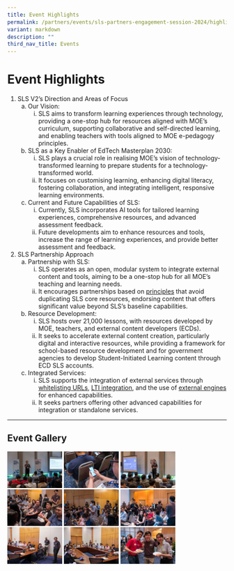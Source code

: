 ```yaml
---
title: Event Highlights
permalink: /partners/events/sls-partners-engagement-session-2024/highlights/
variant: markdown
description: ""
third_nav_title: Events
---
```

<h1>Event Highlights</h1>
<ol>
    <li>SLS V2’s Direction and Areas of Focus
        <ul style="list-style-type: lower-alpha;">
            <li>Our Vision:
                <ol style="list-style-type: lower-roman;">
                    <li>SLS aims to transform learning experiences through technology, providing a one-stop hub for resources aligned with MOE’s curriculum, supporting collaborative and self-directed learning, and enabling teachers with tools aligned to MOE e-pedagogy principles.</li>
                </ol>
            </li>
            <li>SLS as a Key Enabler of EdTech Masterplan 2030:
                <ol style="list-style-type: lower-roman;">
                    <li>SLS plays a crucial role in realising MOE’s vision of technology-transformed learning to prepare students for a technology-transformed world.</li>
                    <li>It focuses on customising learning, enhancing digital literacy, fostering collaboration, and integrating intelligent, responsive learning environments.</li>
                </ol>
            </li>
            <li>Current and Future Capabilities of SLS:
                <ol style="list-style-type: lower-roman;">
                    <li>Currently, SLS incorporates AI tools for tailored learning experiences, comprehensive resources, and advanced assessment feedback.</li>
                    <li>Future developments aim to enhance resources and tools, increase the range of learning experiences, and provide better assessment and feedback.</li>
                </ol>
            </li>
        </ul>
    </li>
	<li>SLS Partnership Approach
        <ul style="list-style-type: lower-alpha;">
            <li>Partnership with SLS:
                <ol style="list-style-type: lower-roman;">
                    <li>SLS operates as an open, modular system to integrate external content and tools, aiming to be a one-stop hub for all MOE’s teaching and learning needs.</li>
									<li>It encourages partnerships based on <a target="_blank" href="/partners/partnership/partnership-with-sls/">principles</a> that avoid duplicating SLS core resources, endorsing content that offers significant value beyond SLS’s baseline capabilities.</li>
                </ol>
            </li>
            <li>Resource Development:
                <ol style="list-style-type: lower-roman;">
                    <li>SLS hosts over 21,000 lessons, with resources developed by MOE, teachers, and external content developers (ECDs).</li>
                    <li>It seeks to accelerate external content creation, particularly digital and interactive resources, while providing a framework for school-based resource development and for government agencies to develop Student-Initiated Learning content through ECD SLS accounts.</li>
                </ol>
            </li>
            <li>Integrated Services:
                <ol style="list-style-type: lower-roman;">
                    <li>SLS supports the integration of external services through <a target="_blank" href="/partners/integration/whitelisted-websites/">whitelisting URLs</a>, <a target="_blank" href="/partners/integration/integrated-apps/">LTI integration</a>, and the use of <a target="_blank" href="/partners/integration/external-engines/">external engines</a> for enhanced capabilities.</li>
                    <li>It seeks partners offering other advanced capabilities for integration or standalone services.</li>
                </ol>
            </li>
        </ul>
    </li>
</ol>
<hr>
<h2>Event Gallery</h2>
<a target="_blank" href="/images/6PartnersEngagement2024/JENI5853NY.jpg"><img src="/images/6PartnersEngagement2024/JENI5853NY.jpg" alt="Partners Engagement 2024" style="width: 25%; display: inline"></a>
<a target="_blank" href="/images/6PartnersEngagement2024/JENF3513_Enhanced_NRNY.jpg"><img src="/images/6PartnersEngagement2024/JENF3513_Enhanced_NRNY.jpg" alt="Partners Engagement 2024" style="width: 25%; display: inline"></a>
<a target="_blank" href="/images/6PartnersEngagement2024/JENI5749NY.jpg"><img src="/images/6PartnersEngagement2024/JENI5749NY.jpg" alt="Partners Engagement 2024" style="width: 25%; display: inline"></a>
<a target="_blank" href="/images/6PartnersEngagement2024/JENF3528_Enhanced_NRNY.jpg"><img src="/images/6PartnersEngagement2024/JENF3528_Enhanced_NRNY.jpg" alt="Partners Engagement 2024" style="width: 25%; display: inline"></a>
<a target="_blank" href="/images/6PartnersEngagement2024/JENF3658_Enhanced_NRNY.jpg"><img src="/images/6PartnersEngagement2024/JENF3658_Enhanced_NRNY.jpg" alt="Partners Engagement 2024" style="width: 25%; display: inline"></a>
<a target="_blank" href="/images/6PartnersEngagement2024/JENF3677_Enhanced_NRNY.jpg"><img src="/images/6PartnersEngagement2024/JENF3677_Enhanced_NRNY.jpg" alt="Partners Engagement 2024" style="width: 25%; display: inline"></a>
<a target="_blank" href="/images/6PartnersEngagement2024/JENI6066NY.jpg"><img src="/images/6PartnersEngagement2024/JENI6066NY.jpg" alt="Partners Engagement 2024" style="width: 25%; display: inline"></a>
<a target="_blank" href="/images/6PartnersEngagement2024/JENI6085NY.jpg"><img src="/images/6PartnersEngagement2024/JENI6085NY.jpg" alt="Partners Engagement 2024" style="width: 25%; display: inline"></a>
<a target="_blank" href="/images/6PartnersEngagement2024/JENF3827_Enhanced_NRNY.jpg"><img src="/images/6PartnersEngagement2024/JENF3827_Enhanced_NRNY.jpg" alt="Partners Engagement 2024" style="width: 25%; display: inline"></a>
